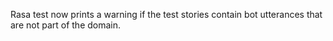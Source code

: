 Rasa test now prints a warning if the test stories contain bot utterances that are not part of the domain.